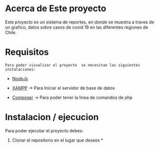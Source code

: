 # Acerca de Este proyecto
 Este proyecto es un sistema de reportes, en donde se muestra a traves de un grafico, datos sobre casos
 de covid 19 en las diferentes regiones de Chile.

# Requisitos

    Para poder visualizar el proyecto  se necesitan las siguientes instalaciones:

- [NodeJs]

- [XAMPP] -> Para Iniciar el servidor de base de datos

- [Composer] -> Para poder tener la linea de comandos de php

[NodeJs]: https://nodejs.org/en/
[XAMPP]:https://www.apachefriends.org/es/index.html
[Composer]:https://getcomposer.org/
# Instalacion / ejecucion

Para poder ejecutar el proyecto debes:

1. Clonar el repositorio en el lugar que desees *